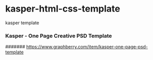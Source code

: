 # kasper-html-css-template
kasper template 

### Kasper - One Page Creative PSD Template
####### https://www.graphberry.com/item/kasper-one-page-psd-template
